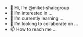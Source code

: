 - 👋 Hi, I’m @miket-shaicgroup
- 👀 I’m interested in ...
- 🌱 I’m currently learning ...
- 💞️ I’m looking to collaborate on ...
- 📫 How to reach me ...

<!---
miket-shaicgroup/miket-shaicgroup is a ✨ special ✨ repository because its `README.md` (this file) appears on your GitHub profile.
You can click the Preview link to take a look at your changes.
--->
